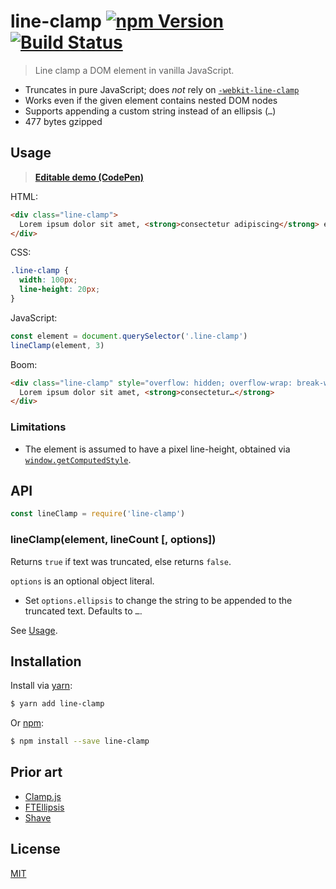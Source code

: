 # line-clamp [![npm Version](http://img.shields.io/npm/v/line-clamp.svg?style=flat)](https://www.npmjs.com/package/line-clamp) [![Build Status](https://img.shields.io/travis/yuanqing/line-clamp.svg?branch=master&style=flat)](https://travis-ci.org/yuanqing/line-clamp)

> Line clamp a DOM element in vanilla JavaScript.

- Truncates in pure JavaScript; does *not* rely on [`-webkit-line-clamp`](https://css-tricks.com/line-clampin/)
- Works even if the given element contains nested DOM nodes
- Supports appending a custom string instead of an ellipsis (`…`)
- 477 bytes gzipped

## Usage

> [**Editable demo (CodePen)**](https://codepen.io/lyuanqing/pen/VQQVry)

HTML:

```html
<div class="line-clamp">
  Lorem ipsum dolor sit amet, <strong>consectetur adipiscing</strong> elit.
</div>
```

CSS:

```css
.line-clamp {
  width: 100px;
  line-height: 20px;
}
```

JavaScript:

```js
const element = document.querySelector('.line-clamp')
lineClamp(element, 3)
```

Boom:

```html
<div class="line-clamp" style="overflow: hidden; overflow-wrap: break-word; word-wrap: break-word;">
  Lorem ipsum dolor sit amet, <strong>consectetur…</strong>
</div>
```

### Limitations

- The element is assumed to have a pixel line-height, obtained via [`window.getComputedStyle`](https://developer.mozilla.org/en-US/docs/Web/API/Window/getComputedStyle).

## API

```js
const lineClamp = require('line-clamp')
```

### lineClamp(element, lineCount [, options])

Returns `true` if text was truncated, else returns `false`.

`options` is an optional object literal.

- Set `options.ellipsis` to change the string to be appended to the truncated text. Defaults to `…`.

See [Usage](#usage).

## Installation

Install via [yarn](https://yarnpkg.com):

```sh
$ yarn add line-clamp
```

Or [npm](https://npmjs.com):

```sh
$ npm install --save line-clamp
```

## Prior art

- [Clamp.js](https://github.com/josephschmitt/Clamp.js)
- [FTEllipsis](https://github.com/ftlabs/ftellipsis)
- [Shave](https://github.com/dollarshaveclub/shave)

## License

[MIT](LICENSE.md)
